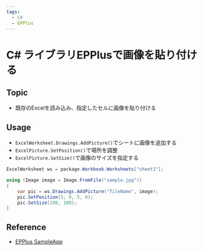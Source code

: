 ```yaml
---
tags:
  - C#
  - EPPlus
---
```


# C# ライブラリEPPlusで画像を貼り付ける

## Topic

- 既存のExcelを読み込み、指定したセルに画像を貼り付ける

## Usage

- `ExcelWorksheet.Drawings.AddPicture()`でシートに画像を追加する
- `ExcelPicture.SetPosition()`で場所を調整
- `ExcelPicture.SetSize()`で画像のサイズを指定する

```cs
ExcelWorksheet ws = package.Workbook.Worksheets["sheet1"];

using (Image image = Image.FromFile("sample.jpg"))
{
    var pic = ws.Drawings.AddPicture("fileName", image);
    pic.SetPosition(5, 0, 5, 0);
    pic.SetSize(100, 100);
}
```

## Reference
- [EPPlus SampleApp](https://github.com/JanKallman/EPPlus/tree/master/SampleApp)